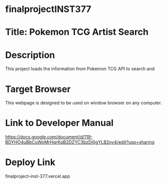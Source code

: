 # finalprojectINST377

# Title: Pokemon TCG Artist Search

# Description
This project loads the information from Pokemon TCG API to search and 

# Target Browser
This webpage is designed to be used on window browser on any computer.

# Link to Developer Manual
https://docs.google.com/document/d/119-BDYHO4uBbCuWoMrHqrKqB2DZYC3bzDi0gYLB2oy4/edit?usp=sharing

# Deploy Link
finalproject-inst-377.vercel.app 